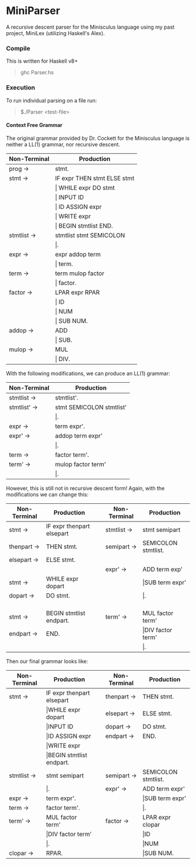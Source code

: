 # MiniParser
A recursive descent parser for the Minisculus language using my past project, MiniLex (utilizing Haskell's Alex).

### Compile
This is written for Haskell v8+

> ghc Parser.hs

### Execution
To run individual parsing on a file run:

> $./Parser \<test-file\>

#### Context Free Grammar
The original grammar provided by Dr. Cockett for the Minisculus language is neither a LL(1) grammar, nor recursive descent.


Non-Terminal| Production
---         | --- 
 prog ->    | stmt.
 stmt ->    | IF expr THEN stmt ELSE stmt
` `         | \| WHILE expr DO stmt
` `         | \| INPUT ID
` `         | \| ID ASSIGN expr
` `         | \| WRITE expr
` `         | \| BEGIN stmtlist END.
stmtlist -> | stmtlist stmt SEMICOLON
` `         | \|.
 expr ->    | expr addop term
` `         | \| term.
 term ->    | term mulop factor 
` `         | \| factor. 
 factor ->  | LPAR expr RPAR 
` `         | \| ID 
` `         | \| NUM 
` `         | \| SUB NUM. 
 addop ->   | ADD 
` `         | \| SUB. 
 mulop ->   | MUL 
` `         | \| DIV. 



With the following modifications, we can produce an LL(1) grammar:

Non-Terminal | Production
--- | ---
 stmtlist -> | stmtlist'.
 stmtlist' -> | stmt SEMICOLON stmtlist'
 ` ` | \|.
 expr -> | term expr'.
 expr' -> | addop term expr'
` ` |        \|.
 term -> | factor term'.
 term' -> | mulop factor term'
` ` |        \|.


However, this is still not in recursive descent form!
Again, with the modifications we can change this:

Non-Terminal    | Production                |` `| Non-Terminal  | Production
---             | ---                       | --- | ---         | ---
stmt ->         | IF expr thenpart elsepart |` `|stmtlist ->    | stmt semipart
thenpart ->     | THEN stmt.                |` `|semipart ->    | SEMICOLON stmtlist.
elsepart ->     | ELSE stmt.                |` `|` `            | ` `
` `             | ` `                       |` `|expr' ->       | ADD term exp'
stmt ->         | WHILE expr dopart         |` `|` `            | \|SUB term expr'
dopart ->       | DO stmt.                  |` `|` `            | \|.
` `             | ` `                       |` `|` `            | ` `
stmt ->         | BEGIN stmtlist endpart.   |` `|term' ->       | MUL factor term'
endpart ->      | END.                      |` `|` `            | \|DIV factor term'
` `             | ` `                       |` `|` `            | \|.

Then our final grammar looks like:

Non-Terminal    | Production                |` `| Non-Terminal    | Production
---             | ---                     | --- |    ---        | ---
stmt ->         | IF expr thenpart elsepart |` `| thenpart ->     | THEN stmt.
` `             | \|WHILE expr dopart      |` `| elsepart ->     | ELSE stmt.
` `             | \|INPUT ID                |` `| dopart ->       | DO stmt.
` `             | \|ID ASSIGN expr          |` `| endpart ->      | END.
` `             | \|WRITE expr              |` `|` `              |` `
` `             | \|BEGIN stmtlist endpart. |` `|` `              |` `
stmtlist ->     | stmt semipart             |` `| semipart ->     | SEMICOLON stmtlist.
` `             | \|.                       |` `| expr' ->        | ADD term expr'
expr ->         | term expr'.               |` `|` `              | \|SUB term expr'
term ->         | factor term'.             |` `|` `              | \|.
term' ->        | MUL factor term'          |` `| factor ->       | LPAR expr clopar
` `             | \|DIV factor term'        |` `|` `              | \|ID
` `             | \|.                       |` `|` `              | \|NUM
clopar ->       | RPAR.                     |` `|` `              | \|SUB NUM.


